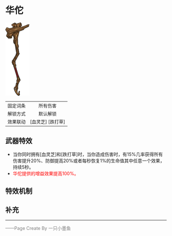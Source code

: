 # 华佗


![华佗](../Img/Texture2D_Sword/华佗.png)

|||
|:----:|:----:|
|固定词条|所有伤害|
|解锁方式|默认解锁|
|效果联动|[血灵芝] [跌打草]|


## 武器特效
- 当你同时拥有[血灵芝]和[跌打草]时，当你造成伤害时，有15%几率获得所有伤害提升20%、防御提高20%或者每秒恢复1%的生命值其中任意一个效果，持续5秒。
- <font color=red>华佗提供的增益效果提高100%。</font>

## 特效机制

## 补充

---

<font color=grey>——Page Create By 一只小墨鱼</font>
